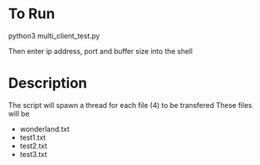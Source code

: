 # To Run

python3 multi_client_test.py

Then enter ip address, port and buffer size into the shell

# Description

The script will spawn a thread for each file (4) to be transfered
These files will be

- wonderland.txt
- test1.txt
- test2.txt
- test3.txt
